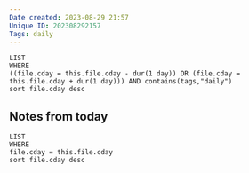 ```yaml
---
Date created: 2023-08-29 21:57
Unique ID: 202308292157
Tags: daily
---
```

``` dataview
LIST
WHERE 
((file.cday = this.file.cday - dur(1 day)) OR (file.cday = this.file.cday + dur(1 day))) AND contains(tags,"daily")
sort file.cday desc
```

## Notes from today
``` dataview
LIST
WHERE 
file.cday = this.file.cday
sort file.cday desc
```
